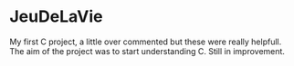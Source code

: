JeuDeLaVie
==========

My first C project, a little over commented but these were really helpfull.
The aim of the project was to start understanding C.
Still in improvement.
